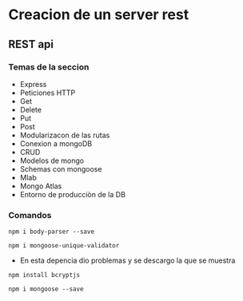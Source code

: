 # Creacion de un server rest
## REST api


### Temas de la seccion


- Express
- Peticiones HTTP
- Get
- Delete
- Put
- Post
- Modularizacon de las rutas
- Conexion a mongoDB
- CRUD
- Modelos de mongo
- Schemas con mongoose
- Mlab
- Mongo Atlas
- Entorno de producciòn de la DB

### Comandos 

``` 
npm i body-parser --save
```

```
npm i mongoose-unique-validator
```

- En esta depencia dio problemas y se descargo la que se muestra

``` 
npm install bcryptjs
```

``` 
npm i mongoose --save
```